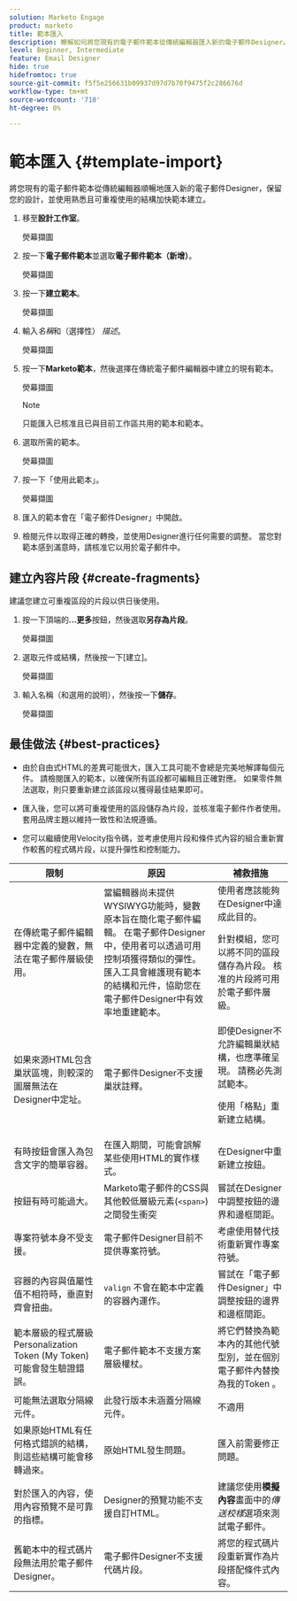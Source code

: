 ```yaml
---
solution: Marketo Engage
product: marketo
title: 範本匯入
description: 瞭解如何將您現有的電子郵件範本從傳統編輯器匯入新的電子郵件Designer。
level: Beginner, Intermediate
feature: Email Designer
hide: true
hidefromtoc: true
source-git-commit: f5f5e256631b09937d97d7b70f9475f2c286676d
workflow-type: tm+mt
source-wordcount: '710'
ht-degree: 0%

---
```


# 範本匯入 {#template-import}

將您現有的電子郵件範本從傳統編輯器順暢地匯入新的電子郵件Designer，保留您的設計，並使用熟悉且可重複使用的結構加快範本建立。

1. 移至&#x200B;**設計工作室**。

   熒幕擷圖

1. 按一下&#x200B;**電子郵件範本**&#x200B;並選取&#x200B;**電子郵件範本（新增）**。

   熒幕擷圖

1. 按一下&#x200B;**建立範本**。

   熒幕擷圖

1. 輸入&#x200B;_名稱_&#x200B;和（選擇性） _描述_。

   熒幕擷圖

1. 按一下&#x200B;**Marketo範本**，然後選擇在傳統電子郵件編輯器中建立的現有範本。

   熒幕擷圖

   >[!NOTE]
   >
   >只能匯入已核准且已與目前工作區共用的範本和範本。

1. 選取所需的範本。

   熒幕擷圖

1. 按一下「使用此範本」。

   熒幕擷圖

1. 匯入的範本會在「電子郵件Designer」中開啟。

1. 檢閱元件以取得正確的轉換，並使用Designer進行任何需要的調整。 當您對範本感到滿意時，請核准它以用於電子郵件中。

## 建立內容片段 {#create-fragments}

建議您建立可重複區段的片段以供日後使用。

1. 按一下頂端的&#x200B;**...更多**&#x200B;按鈕，然後選取&#x200B;**另存為片段**。

   熒幕擷圖

1. 選取元件或結構，然後按一下[建立]。**&#x200B;**

   熒幕擷圖

1. 輸入名稱（和選用的說明），然後按一下&#x200B;**儲存**。

   熒幕擷圖

## 最佳做法 {#best-practices}

* 由於自由式HTML的差異可能很大，匯入工具可能不會總是完美地解譯每個元件。 請檢閱匯入的範本，以確保所有區段都可編輯且正確對應。 如果零件無法選取，則只要重新建立該區段以獲得最佳結果即可。

* 匯入後，您可以將可重複使用的區段儲存為片段，並核准電子郵件作者使用。 套用品牌主題以維持一致性和法規遵循。

* 您可以繼續使用Velocity指令碼，並考慮使用片段和條件式內容的組合重新實作較舊的程式碼片段，以提升彈性和控制能力。

<table><thead>
  <tr>
    <th>限制</th>
    <th>原因</th>
    <th>補救措施</th>
  </tr></thead>
<tbody>
  <tr>
    <td>在傳統電子郵件編輯器中定義的變數，無法在電子郵件層級使用。</td>
    <td>當編輯器尚未提供WYSIWYG功能時，變數原本旨在簡化電子郵件編輯。 在電子郵件Designer中，使用者可以透過可用控制項獲得類似的彈性。 匯入工具會維護現有範本的結構和元件，協助您在電子郵件Designer中有效率地重建範本。</td>
    <td>使用者應該能夠在Designer中達成此目的。 <p>
    針對模組，您可以將不同的區段儲存為片段。 核准的片段將可用於電子郵件層級。</td>
  </tr>
  <tr>
    <td>如果來源HTML包含巢狀區塊，則較深的圖層無法在Designer中定址。</td>
    <td>電子郵件Designer不支援巢狀註釋。</td>
    <td>即使Designer不允許編輯巢狀結構，也應準確呈現。 請務必先測試範本。<p>
    使用「格點」重新建立結構。</td>
  </tr>
  <tr>
    <td>有時按鈕會匯入為包含文字的簡單容器。</td>
    <td>在匯入期間，可能會誤解某些使用HTML的實作樣式。</td>
    <td>在Designer中重新建立按鈕。</td>
  </tr>
  <tr>
    <td>按鈕有時可能過大。</td>
    <td>Marketo電子郵件的CSS與其他較低層級元素(<code>&lt;span&gt;</code>)之間發生衝突</td>
    <td>嘗試在Designer中調整按鈕的邊界和邊框間距。</td>
  </tr>
  <tr>
    <td>專案符號本身不受支援。</td>
    <td>電子郵件Designer目前不提供專案符號。</td>
    <td>考慮使用替代技術重新實作專案符號。</td>
  </tr>
  <tr>
    <td>容器的內容與值屬性值不相符時，垂直對齊會扭曲。</td>
    <td><code>valign</code> 不會在範本中定義的容器內運作。</td>
    <td>嘗試在「電子郵件Designer」中調整按鈕的邊界和邊框間距。</td>
  </tr>
  <tr>
    <td>範本層級的程式層級Personalization Token (My Token)可能會發生驗證錯誤。</td>
    <td>電子郵件範本不支援方案層級權杖。</td>
    <td>將它們替換為範本內的其他代號型別，並在個別電子郵件內替換為我的Token 。</td>
  </tr>
  <tr>
    <td>可能無法選取分隔線元件。</td>
    <td>此發行版本未涵蓋分隔線元件。</td>
    <td>不適用</td>
  </tr>
  <tr>
    <td>如果原始HTML有任何格式錯誤的結構，則這些結構可能會移轉過來。</td>
    <td>原始HTML發生問題。</td>
    <td>匯入前需要修正問題。</td>
  </tr>
  <tr>
    <td>對於匯入的內容，使用內容預覽不是可靠的指標。</td>
    <td>Designer的預覽功能不支援自訂HTML。</td>
    <td>建議您使用<b>模擬內容</b>畫面中的<i>傳送校樣</i>選項來測試電子郵件。</td>
  </tr>
  <tr>
    <td>舊範本中的程式碼片段無法用於電子郵件Designer。</td>
    <td>電子郵件Designer不支援代碼片段。</td>
    <td>將您的程式碼片段重新實作為片段搭配條件式內容。</td>
  </tr>
</tbody></table>
